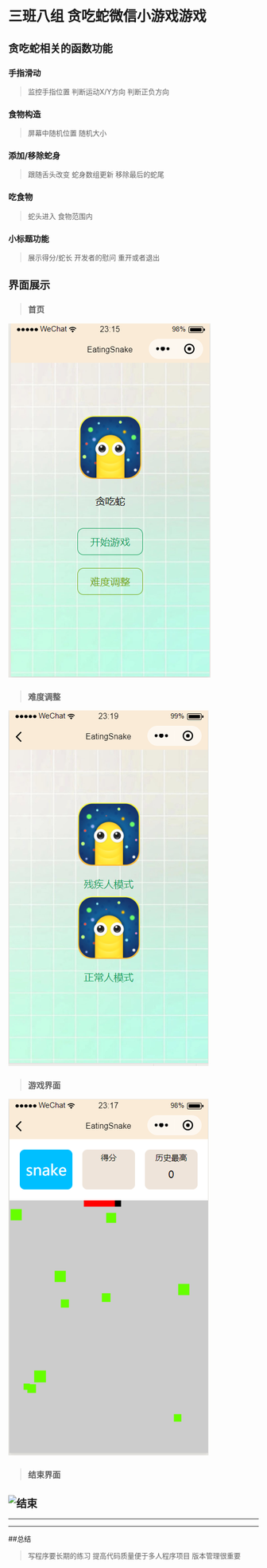 # 三班八组  贪吃蛇微信小游戏游戏
## 贪吃蛇相关的函数功能
### 手指滑动
> 监控手指位置
> 判断运动X/Y方向
> 判断正负方向
### 食物构造
> 屏幕中随机位置
> 随机大小
### 添加/移除蛇身
> 跟随舌头改变
> 蛇身数组更新
> 移除最后的蛇尾
### 吃食物
> 蛇头进入
> 食物范围内
### 小标题功能
> 展示得分/蛇长
> 开发者的慰问
> 重开或者退出
## 界面展示
> ### 首页
![首页](images/1.png "这是首页")
> ### 难度调整
![难度调整](images/2.png "这是难度调整界面")
> ### 游戏界面
![游戏](images/3.png "这是游戏界面")
> ### 结束界面
![结束](image/4.png "这是结束界面")
---
---
---
##总结

> 写程序要长期的练习 
> 提高代码质量便于多人程序项目 
> 版本管理很重要 
